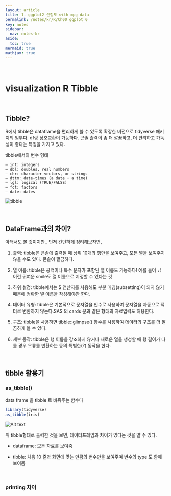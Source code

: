 ```yaml
---
layout: article
title: 1. ggplot2 산점도 with mpg data
permalink: /notes/kr/R/Ch00_ggplot_0
key: notes
sidebar:
  nav: notes-kr
aside:
  toc: true
mermaid: true
mathjax: true
---
```



<br>

# visualization R Tibble
<br>

## Tibble?


R에서 tibble은 dataframe을 편리하게 쓸 수 있도록 확장한 버전으로 tidyverse 패키지의 일부다. df랑 상호교환이 가능하다. 콘솔 출력이 좀 더 깔끔하고, 더 편리하고 가독성이 좋다는 특징을 가지고 있다.

tibble에서의 변수 형태

```
– int: integers
– dbl: doubles, real numbers
– chr: character vectors, or strings
– dttm: date-times (a date + a time)
– lgl: logical (TRUE/FALSE)
– fct: factors
– date: dates
```


![tibble](image.png)


<br>

## DataFrame과의 차이?


아래서도 볼 것이지만.. 먼저 간단하게 정리해보자면,


1. 출력: tibble은 콘솔에 출력될 때 상위 10개의 행만을 보여주고, 모든 열을 보여주지 않을 수도 있다. 콘솔이 깔끔하다.


2. 열 이름: tibble은 공백이나 특수 문자가 포함된 열 이름도 가능하다! 예를 들어 `:)` 이런 귀여운 smile도 열 이름으로 지정할 수 있다는 것 


3. 하위 설정: tibble에서는 $ 연산자를 사용해도 부분 매칭(subsetting)이 되지 않기 때문에 정확한 열 이름을 작성해야만 한다.


4. 데이터 유형: tibble은 기본적으로 문자열을 인수로 사용하여 문자열을 자동으로 팩터로 변환하지 않는다.SAS 의 cards 문과 같은 형태의 자료입력도 허용한다.


5. 구조: tibble을 사용하면 tibble::glimpse() 함수를 사용하여 데이터의 구조를 더 깔끔하게 볼 수 있다.

6. 세부 동작: tibble은 행 이름을 강조하지 않거나 새로운 열을 생성할 때 행 길이가 다를 경우 오류를 반환하는 등의 특별한(?) 동작을 한다.


<br>

## tibble 활용기

### as_tibble()

data frame 을 tibble 로 바꿔주는 함수다

```r
library(tidyverse)
as_tibble(iris)
```

![Alt text](image-1.png)


위 tibble형태로 출력한 것을 보면, 데이터프레임과 차이가 있다는 것을 알 수 있다.

- dataframe: 모든 자료를 보여줌

- tibble: 처음 10 줄과 화면에 맞는 만큼의 변수만을 보여주며 변수의 type 도 함께 보여줌


<br>

### printing 차이

